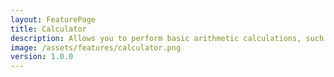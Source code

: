 ```yaml
---
layout: FeaturePage
title: Calculator
description: Allows you to perform basic arithmetic calculations, such as addition, subtraction, multiplication, and division
image: /assets/features/calculator.png
version: 1.0.0
---
```

